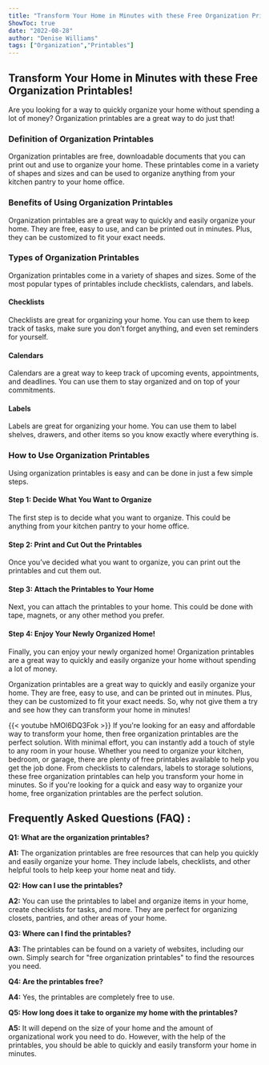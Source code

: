 ```yaml
---
title: "Transform Your Home in Minutes with these Free Organization Printables!"
ShowToc: true 
date: "2022-08-28"
author: "Denise Williams" 
tags: ["Organization","Printables"]
---
```

## Transform Your Home in Minutes with these Free Organization Printables!

Are you looking for a way to quickly organize your home without spending a lot of money? Organization printables are a great way to do just that! 

### Definition of Organization Printables

Organization printables are free, downloadable documents that you can print out and use to organize your home. These printables come in a variety of shapes and sizes and can be used to organize anything from your kitchen pantry to your home office. 

### Benefits of Using Organization Printables

Organization printables are a great way to quickly and easily organize your home. They are free, easy to use, and can be printed out in minutes. Plus, they can be customized to fit your exact needs. 

### Types of Organization Printables

Organization printables come in a variety of shapes and sizes. Some of the most popular types of printables include checklists, calendars, and labels. 

#### Checklists

Checklists are great for organizing your home. You can use them to keep track of tasks, make sure you don’t forget anything, and even set reminders for yourself. 

#### Calendars

Calendars are a great way to keep track of upcoming events, appointments, and deadlines. You can use them to stay organized and on top of your commitments. 

#### Labels

Labels are great for organizing your home. You can use them to label shelves, drawers, and other items so you know exactly where everything is. 

### How to Use Organization Printables

Using organization printables is easy and can be done in just a few simple steps. 

#### Step 1: Decide What You Want to Organize

The first step is to decide what you want to organize. This could be anything from your kitchen pantry to your home office. 

#### Step 2: Print and Cut Out the Printables

Once you’ve decided what you want to organize, you can print out the printables and cut them out. 

#### Step 3: Attach the Printables to Your Home

Next, you can attach the printables to your home. This could be done with tape, magnets, or any other method you prefer. 

#### Step 4: Enjoy Your Newly Organized Home!

Finally, you can enjoy your newly organized home! Organization printables are a great way to quickly and easily organize your home without spending a lot of money. 

Organization printables are a great way to quickly and easily organize your home. They are free, easy to use, and can be printed out in minutes. Plus, they can be customized to fit your exact needs. So, why not give them a try and see how they can transform your home in minutes!

{{< youtube hMOl6DQ3Fok >}} 
If you're looking for an easy and affordable way to transform your home, then free organization printables are the perfect solution. With minimal effort, you can instantly add a touch of style to any room in your house. Whether you need to organize your kitchen, bedroom, or garage, there are plenty of free printables available to help you get the job done. From checklists to calendars, labels to storage solutions, these free organization printables can help you transform your home in minutes. So if you're looking for a quick and easy way to organize your home, free organization printables are the perfect solution.

## Frequently Asked Questions (FAQ) :
**Q1: What are the organization printables?**

**A1:** The organization printables are free resources that can help you quickly and easily organize your home. They include labels, checklists, and other helpful tools to help keep your home neat and tidy.

**Q2: How can I use the printables?**

**A2:** You can use the printables to label and organize items in your home, create checklists for tasks, and more. They are perfect for organizing closets, pantries, and other areas of your home.

**Q3: Where can I find the printables?**

**A3:** The printables can be found on a variety of websites, including our own. Simply search for "free organization printables" to find the resources you need.

**Q4: Are the printables free?**

**A4:** Yes, the printables are completely free to use.

**Q5: How long does it take to organize my home with the printables?**

**A5:** It will depend on the size of your home and the amount of organizational work you need to do. However, with the help of the printables, you should be able to quickly and easily transform your home in minutes.



